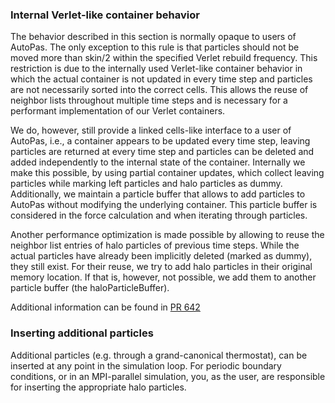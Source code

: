 ### Internal Verlet-like container behavior
The behavior described in this section is normally opaque to users of AutoPas.
The only exception to this rule is that particles should not be moved more than skin/2 within the specified Verlet rebuild frequency.
This restriction is due to the internally used Verlet-like container behavior in which the actual container is not updated in every time step and particles are not necessarily sorted into the correct cells.
This allows the reuse of neighbor lists throughout multiple time steps and is necessary for a performant implementation of our Verlet containers.

We do, however, still provide a linked cells-like interface to a user of AutoPas, i.e., a container appears to be updated every time step, leaving particles are returned at every time step and particles can be deleted and added independently to the internal state of the container.
Internally we make this possible, by using partial container updates, which collect leaving particles while marking left particles and halo particles as dummy.
Additionally, we maintain a particle buffer that allows to add particles to AutoPas without modifying the underlying container.
This particle buffer is considered in the force calculation and when iterating through particles.

Another performance optimization is made possible by allowing to reuse the neighbor list entries of halo particles of previous time steps.
While the actual particles have already been implicitly deleted (marked as dummy), they still exist.
For their reuse, we try to add halo particles in their original memory location.
If that is, however, not possible, we add them to another particle buffer (the haloParticleBuffer).

Additional information can be found in [PR 642](https://github.com/AutoPas/AutoPas/pull/642)

### Inserting additional particles
Additional particles (e.g. through a grand-canonical thermostat), can be inserted at any point in the simulation loop.
For periodic boundary conditions, or in an MPI-parallel simulation, you, as the user, are responsible for inserting the appropriate halo particles.
